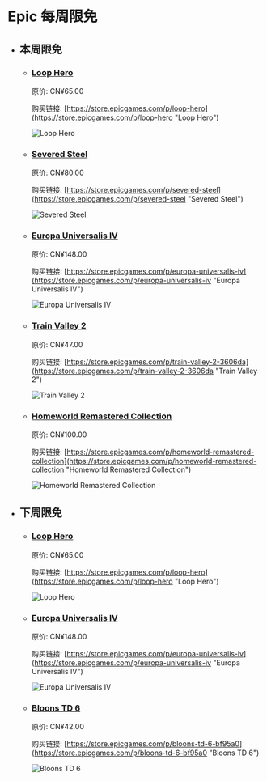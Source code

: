# Epic 每周限免

- ## 本周限免


  - ### [Loop Hero](https://store.epicgames.com/p/loop-hero "Loop Hero")

    原价: CN¥65.00

    购买链接: [https://store.epicgames.com/p/loop-hero](https://store.epicgames.com/p/loop-hero "Loop Hero")

    ![Loop Hero](https://cdn1.epicgames.com/ff50f85ed609454e80ac46d9496da34d/offer/EGS_TheLichhasthrowntheworldintoatimelessloop_FourQuarters_S1-2560x1440-dd971b1a2d79b2984c22a3b7c66c60da.jpg)


  - ### [Severed Steel](https://store.epicgames.com/p/severed-steel "Severed Steel")

    原价: CN¥80.00

    购买链接: [https://store.epicgames.com/p/severed-steel](https://store.epicgames.com/p/severed-steel "Severed Steel")

    ![Severed Steel](https://cdn1.epicgames.com/offer/5db7394e65044dd1bb083ee983e2b3a5/EGS_SeveredSteel_GreylockStudio_S1_2560x1440-7563487f2c1135a79b72a4d2c198d544)


  - ### [Europa Universalis IV](https://store.epicgames.com/p/europa-universalis-iv "Europa Universalis IV")

    原价: CN¥148.00

    购买链接: [https://store.epicgames.com/p/europa-universalis-iv](https://store.epicgames.com/p/europa-universalis-iv "Europa Universalis IV")

    ![Europa Universalis IV](https://cdn1.epicgames.com/salesEvent/salesEvent/EGS_EuropaUniversalisIV_ParadoxDevelopmentStudioParadoxTinto_S3_2560x1440-aa3002ec221d43dcd7e49f5458e74766)


  - ### [Train Valley 2](https://store.epicgames.com/p/train-valley-2-3606da "Train Valley 2")

    原价: CN¥47.00

    购买链接: [https://store.epicgames.com/p/train-valley-2-3606da](https://store.epicgames.com/p/train-valley-2-3606da "Train Valley 2")

    ![Train Valley 2](https://cdn1.epicgames.com/spt-assets/6d6a89f661f74d70bdc8be636c577056/train-valley-2-offer-bq0s1.jpg)


  - ### [Homeworld Remastered Collection](https://store.epicgames.com/p/homeworld-remastered-collection "Homeworld Remastered Collection")

    原价: CN¥100.00

    购买链接: [https://store.epicgames.com/p/homeworld-remastered-collection](https://store.epicgames.com/p/homeworld-remastered-collection "Homeworld Remastered Collection")

    ![Homeworld Remastered Collection](https://cdn1.epicgames.com/offer/4311a0ee99724086b1a4f261b827d038/EGS_HomeworldRemasteredCollection_GearboxSoftware_S1_2560x1440-67229666a0af0fc7234542a7a7cbed78)


- ## 下周限免


  - ### [Loop Hero](https://store.epicgames.com/p/loop-hero "Loop Hero")

    原价: CN¥65.00

    购买链接: [https://store.epicgames.com/p/loop-hero](https://store.epicgames.com/p/loop-hero "Loop Hero")

    ![Loop Hero](https://cdn1.epicgames.com/ff50f85ed609454e80ac46d9496da34d/offer/EGS_TheLichhasthrowntheworldintoatimelessloop_FourQuarters_S1-2560x1440-dd971b1a2d79b2984c22a3b7c66c60da.jpg)


  - ### [Europa Universalis IV](https://store.epicgames.com/p/europa-universalis-iv "Europa Universalis IV")

    原价: CN¥148.00

    购买链接: [https://store.epicgames.com/p/europa-universalis-iv](https://store.epicgames.com/p/europa-universalis-iv "Europa Universalis IV")

    ![Europa Universalis IV](https://cdn1.epicgames.com/salesEvent/salesEvent/EGS_EuropaUniversalisIV_ParadoxDevelopmentStudioParadoxTinto_S3_2560x1440-aa3002ec221d43dcd7e49f5458e74766)


  - ### [Bloons TD 6](https://store.epicgames.com/p/bloons-td-6-bf95a0 "Bloons TD 6")

    原价: CN¥42.00

    购买链接: [https://store.epicgames.com/p/bloons-td-6-bf95a0](https://store.epicgames.com/p/bloons-td-6-bf95a0 "Bloons TD 6")

    ![Bloons TD 6](https://cdn1.epicgames.com/spt-assets/764b2d57552c436590f50318bd7587f9/bloons-td-6-offer-1jl6n.jpg)

